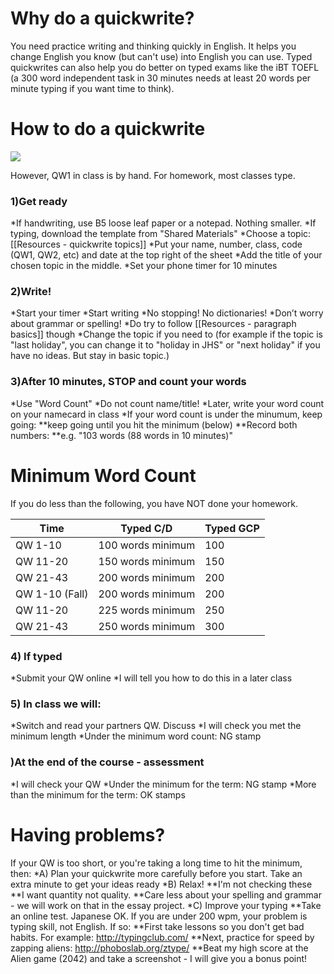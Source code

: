 # Why do a quickwrite?
You need practice writing and thinking quickly in English.
It helps you change English you know (but can't use) into English you can use. Typed quickwrites can also help you do better on typed exams like the iBT TOEFL (a 300 word independent task in 30 minutes needs at least 20 words per minute typing if you want time to think).


# How to do a quickwrite
<img src="https://openclipart.org/download/104017/chronometre.svg" />

However, QW1 in class is by hand. For homework, most classes type.

### 1)Get ready
*If handwriting, use B5 loose leaf paper or a notepad. Nothing smaller.
*If typing, download the template from "Shared Materials"
*Choose a topic: [[Resources - quickwrite topics]]
*Put your name, number, class, code (QW1, QW2, etc) and date at the top right of the sheet
*Add the title of your chosen topic in the middle.
*Set your phone timer for 10 minutes

### 2)Write!
*Start your timer
*Start writing
*No stopping! No dictionaries!
*Don’t worry about grammar or spelling!
*Do try to follow [[Resources - paragraph basics]] though
*Change the topic if you need to (for example if the topic is "last holiday", you can change it to "holiday in JHS" or "next holiday" if you have no ideas. But stay in basic topic.)

### 3)After 10 minutes, STOP and count your words
*Use "Word Count"
*Do not count name/title!
*Later, write your word count on your namecard in class
*If your word count is under the minumum, keep going:
**keep going until you hit the minimum (below)
**Record both numbers:
**e.g. "103 words (88 words in 10 minutes)"

# Minimum Word Count
If you do less than the following, you have NOT done your homework.

Time            		|Typed C/D			|Typed GCP
--------------------	|------------------ |---------
QW 1-10         		|100 words minimum	|100
QW 11-20        		|150 words minimum	|150
QW 21-43        		|200 words minimum	|200
QW 1-10 (Fall)  		|200 words minimum	|200
QW 11-20        		|225 words minimum	|250
QW 21-43        		|250 words minimum	|300




### 4) If typed
*Submit your QW online
*I will tell you how to do this in a later class

### 5) In class we will:
*Switch and read your partners QW. Discuss
*I will check you met the minimum length
*Under the minimum word count: <red>NG</red> stamp

### )At the end of the course - assessment
*I will check your QW
*Under the minimum for the term: <red>NG</red> stamp
*More than the minimum for the term: <green>OK</green> stamps

# Having problems?
If your QW is too short, or you're taking a long time to hit the minimum, then:
*A) Plan your quickwrite more carefully before you start. Take an extra minute to get your ideas ready
*B) Relax!
**I'm not checking these
**I want quantity not quality.
**Care less about your spelling and grammar - we will work on that in the essay project.
*C) Improve your typing
**Take an online test. Japanese OK. If you are under 200 wpm, your problem is typing skill, not English. If so:
**First take lessons so you don't get bad habits. For example: http://typingclub.com/
**Next, practice for speed by zapping aliens: http://phoboslab.org/ztype/
**Beat my high score at the Alien game (2042) and take a screenshot - I will give you a bonus point!





